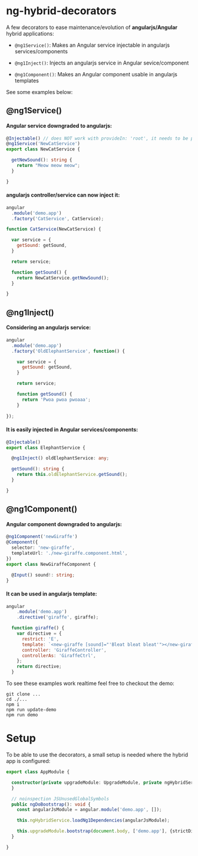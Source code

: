 # ng-hybrid-decorators

A few decorators to ease maintenance/evolution of **angularjs/Angular** hybrid applications:

- `@ng1Service()`: Makes an Angular service injectable in angularjs services/components

- `@ng1Inject()`: Injects an angularjs service in Angular sevice/component

- `@ng1Component()`: Makes an Angular component usable in angularjs templates


See some examples below:

## @ng1Service()
#### Angular service downgraded to angularjs:
```typescript
@Injectable() // does NOT work with provideIn: 'root', it needs to be put in providers of a module
@ng1Service('NewCatService')
export class NewCatService {

  getNewSound(): string {
    return "Meow meow meow";
  }

}
```

#### angularjs controller/service can now inject it:
```javascript
angular
  .module('demo.app')
  .factory('CatService', CatService);

function CatService(NewCatService) {

  var service = {
    getSound: getSound,
  }

  return service;

  function getSound() {
    return NewCatService.getNewSound();
  }

}
```

## @ng1Inject()
#### Considering an angularjs service:
```javascript
angular
  .module('demo.app')
  .factory('OldElephantService', function() {

    var service = {
      getSound: getSound,
    }

    return service;

    function getSound() {
      return 'Pwoa pwoa pwoaaa';
    }
  
});
```
#### It is easily injected in Angular services/components:
```typescript
@Injectable()
export class ElephantService {

  @ng1Inject() oldElephantService: any;

  getSound(): string {
    return this.oldElephantService.getSound();
  }

}
```

## @ng1Component()
#### Angular component downgraded to angularjs:
```typescript
@ng1Component('newGiraffe')
@Component({
  selector: 'new-giraffe',
  templateUrl: './new-giraffe.component.html',
})
export class NewGiraffeComponent {

  @Input() sound!: string;
}
```

#### It can be used in angularjs template:
```javascript
angular
    .module('demo.app')
    .directive('giraffe', giraffe);

  function giraffe() {
    var directive = {
      restrict: 'E',
      template: `<new-giraffe [sound]="'Bleat bleat bleat'"></new-giraffe>`,
      controller: 'GiraffeController',
      controllerAs: 'GiraffeCtrl',
    };
    return directive;
  }
```

To see these examples work realtime feel free to checkout the demo:

```shell script
git clone ...
cd ./...
npm i
npm run update-demo
npm run demo
```

# Setup
To be able to use the decorators, a small setup is needed where the hybrid app is configured:
```typescript
export class AppModule {

  constructor(private upgradeModule: UpgradeModule, private ngHybridService: NgHybridService) {
  }

  // noinspection JSUnusedGlobalSymbols
  public ngDoBootstrap(): void {
    const angularJsModule = angular.module('demo.app', []);

    this.ngHybridService.loadNg1Dependencies(angularJsModule);

    this.upgradeModule.bootstrap(document.body, ['demo.app'], {strictDi: true});
  }

}
```
